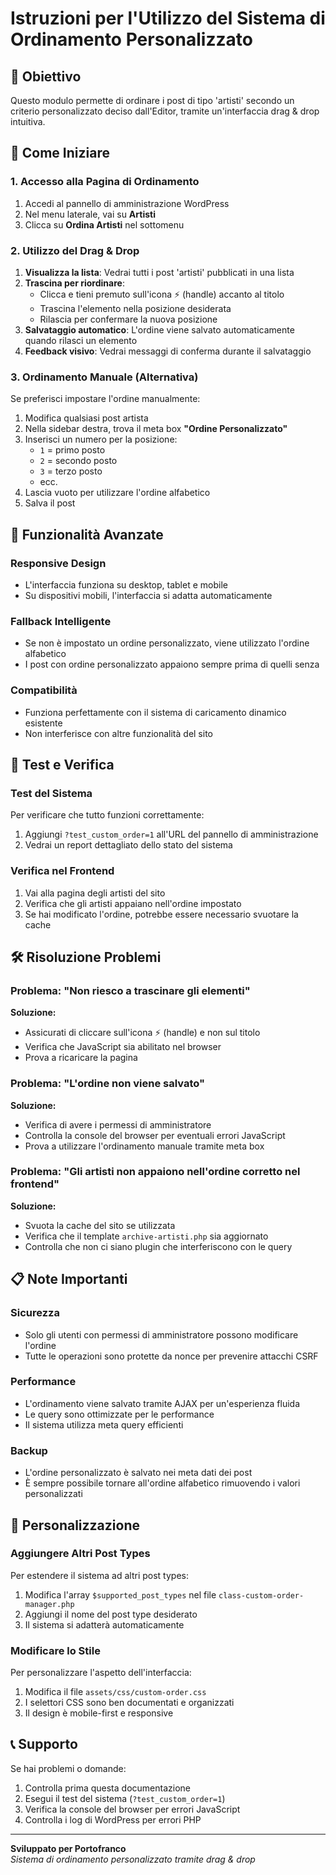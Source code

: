 # Istruzioni per l'Utilizzo del Sistema di Ordinamento Personalizzato

## 🎯 Obiettivo
Questo modulo permette di ordinare i post di tipo 'artisti' secondo un criterio personalizzato deciso dall'Editor, tramite un'interfaccia drag & drop intuitiva.

## 🚀 Come Iniziare

### 1. Accesso alla Pagina di Ordinamento
1. Accedi al pannello di amministrazione WordPress
2. Nel menu laterale, vai su **Artisti**
3. Clicca su **Ordina Artisti** nel sottomenu

### 2. Utilizzo del Drag & Drop
1. **Visualizza la lista**: Vedrai tutti i post 'artisti' pubblicati in una lista
2. **Trascina per riordinare**: 
   - Clicca e tieni premuto sull'icona ⚡ (handle) accanto al titolo
   - Trascina l'elemento nella posizione desiderata
   - Rilascia per confermare la nuova posizione
3. **Salvataggio automatico**: L'ordine viene salvato automaticamente quando rilasci un elemento
4. **Feedback visivo**: Vedrai messaggi di conferma durante il salvataggio

### 3. Ordinamento Manuale (Alternativa)
Se preferisci impostare l'ordine manualmente:
1. Modifica qualsiasi post artista
2. Nella sidebar destra, trova il meta box **"Ordine Personalizzato"**
3. Inserisci un numero per la posizione:
   - `1` = primo posto
   - `2` = secondo posto
   - `3` = terzo posto
   - ecc.
4. Lascia vuoto per utilizzare l'ordine alfabetico
5. Salva il post

## 📱 Funzionalità Avanzate

### Responsive Design
- L'interfaccia funziona su desktop, tablet e mobile
- Su dispositivi mobili, l'interfaccia si adatta automaticamente

### Fallback Intelligente
- Se non è impostato un ordine personalizzato, viene utilizzato l'ordine alfabetico
- I post con ordine personalizzato appaiono sempre prima di quelli senza

### Compatibilità
- Funziona perfettamente con il sistema di caricamento dinamico esistente
- Non interferisce con altre funzionalità del sito

## 🔧 Test e Verifica

### Test del Sistema
Per verificare che tutto funzioni correttamente:
1. Aggiungi `?test_custom_order=1` all'URL del pannello di amministrazione
2. Vedrai un report dettagliato dello stato del sistema

### Verifica nel Frontend
1. Vai alla pagina degli artisti del sito
2. Verifica che gli artisti appaiano nell'ordine impostato
3. Se hai modificato l'ordine, potrebbe essere necessario svuotare la cache

## 🛠️ Risoluzione Problemi

### Problema: "Non riesco a trascinare gli elementi"
**Soluzione:**
- Assicurati di cliccare sull'icona ⚡ (handle) e non sul titolo
- Verifica che JavaScript sia abilitato nel browser
- Prova a ricaricare la pagina

### Problema: "L'ordine non viene salvato"
**Soluzione:**
- Verifica di avere i permessi di amministratore
- Controlla la console del browser per eventuali errori JavaScript
- Prova a utilizzare l'ordinamento manuale tramite meta box

### Problema: "Gli artisti non appaiono nell'ordine corretto nel frontend"
**Soluzione:**
- Svuota la cache del sito se utilizzata
- Verifica che il template `archive-artisti.php` sia aggiornato
- Controlla che non ci siano plugin che interferiscono con le query

## 📋 Note Importanti

### Sicurezza
- Solo gli utenti con permessi di amministratore possono modificare l'ordine
- Tutte le operazioni sono protette da nonce per prevenire attacchi CSRF

### Performance
- L'ordinamento viene salvato tramite AJAX per un'esperienza fluida
- Le query sono ottimizzate per le performance
- Il sistema utilizza meta query efficienti

### Backup
- L'ordine personalizzato è salvato nei meta dati dei post
- È sempre possibile tornare all'ordine alfabetico rimuovendo i valori personalizzati

## 🎨 Personalizzazione

### Aggiungere Altri Post Types
Per estendere il sistema ad altri post types:
1. Modifica l'array `$supported_post_types` nel file `class-custom-order-manager.php`
2. Aggiungi il nome del post type desiderato
3. Il sistema si adatterà automaticamente

### Modificare lo Stile
Per personalizzare l'aspetto dell'interfaccia:
1. Modifica il file `assets/css/custom-order.css`
2. I selettori CSS sono ben documentati e organizzati
3. Il design è mobile-first e responsive

## 📞 Supporto

Se hai problemi o domande:
1. Controlla prima questa documentazione
2. Esegui il test del sistema (`?test_custom_order=1`)
3. Verifica la console del browser per errori JavaScript
4. Controlla i log di WordPress per errori PHP

---

**Sviluppato per Portofranco**  
*Sistema di ordinamento personalizzato tramite drag & drop*
